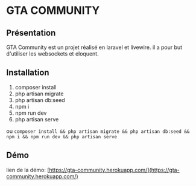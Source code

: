 # GTA COMMUNITY

## Présentation

GTA Community est un projet réalisé en laravel et livewire. il a pour but d'utiliser les websockets et eloquent.

## Installation

1. composer install
2. php artisan migrate
3. php artisan db:seed
4. npm i
5. npm run dev
6. php artisan serve

ou
`
composer install && php artisan migrate && php artisan db:seed && npm i && npm run dev && php artisan serve
`

## Démo

lien de la démo: [https://gta-community.herokuapp.com/](https://gta-community.herokuapp.com/)